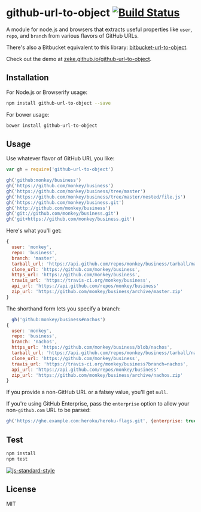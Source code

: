 # github-url-to-object  [![Build Status](https://travis-ci.org/zeke/github-url-to-object.png?branch=master)](https://travis-ci.org/zeke/github-url-to-object)

A module for node.js and browsers that extracts useful properties like `user`,
`repo`, and `branch` from various flavors of GitHub URLs.

There's also a Bitbucket equivalent to this library: [bitbucket-url-to-object](https://github.com/zeke/bitbucket-url-to-object).

Check out the demo at [zeke.github.io/github-url-to-object](https://zeke.github.io/github-url-to-object).

## Installation

For Node.js or Browserify usage:

```sh
npm install github-url-to-object --save
```

For bower usage:

```sh
bower install github-url-to-object
```

## Usage

Use whatever flavor of GitHub URL you like:

```js
var gh = require('github-url-to-object')

gh('github:monkey/business')
gh('https://github.com/monkey/business')
gh('https://github.com/monkey/business/tree/master')
gh('https://github.com/monkey/business/tree/master/nested/file.js')
gh('https://github.com/monkey/business.git')
gh('http://github.com/monkey/business')
gh('git://github.com/monkey/business.git')
gh('git+https://github.com/monkey/business.git')
```

Here's what you'll get:

```js
{
  user: 'monkey',
  repo: 'business',
  branch: 'master',
  tarball_url: 'https://api.github.com/repos/monkey/business/tarball/master',
  clone_url: 'https://github.com/monkey/business',
  https_url: 'https://github.com/monkey/business',
  travis_url: 'https://travis-ci.org/monkey/business',
  api_url: 'https://api.github.com/repos/monkey/business'
  zip_url: 'https://github.com/monkey/business/archive/master.zip'
}
```

The shorthand form lets you specify a branch:

```js
  gh('github:monkey/business#nachos')
{
  user: 'monkey',
  repo: 'business',
  branch: 'nachos',
  https_url: 'https://github.com/monkey/business/blob/nachos',
  tarball_url: 'https://api.github.com/repos/monkey/business/tarball/nachos',
  clone_url: 'https://github.com/monkey/business',
  travis_url: 'https://travis-ci.org/monkey/business?branch=nachos',
  api_url: 'https://api.github.com/repos/monkey/business'
  zip_url: 'https://github.com/monkey/business/archive/nachos.zip'
}
```

If you provide a non-GitHub URL or a falsey value, you'll get `null`.

If you're using GitHub Enterprise, pass the `enterprise` option to allow
your non-`github.com` URL to be parsed:

```js
gh('https://ghe.example.com:heroku/heroku-flags.git', {enterprise: true})
```

## Test

```sh
npm install
npm test
```

[![js-standard-style](https://cdn.rawgit.com/feross/standard/master/badge.svg)](https://github.com/feross/standard)

## License

MIT
